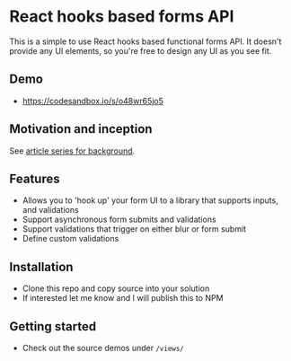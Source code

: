 # React hooks based forms API

This is a simple to use React hooks based functional forms API. It doesn't
provide any UI elements, so you're free
to design any UI as you see fit.

## Demo

- https://codesandbox.io/s/o48wr65jo5

## Motivation and inception

See [article series for background](https://medium.com/@shanplourde/react-hooks-designing-a-simple-forms-api-part-1-307b04bc6007).

## Features

- Allows you to 'hook up' your form UI to a library
  that supports inputs, and validations
- Support asynchronous form submits and validations
- Support validations that trigger on either
  blur or form submit
- Define custom validations

## Installation

- Clone this repo and copy source into your solution
- If interested let me know and I will publish this to NPM

## Getting started

- Check out the source demos under `/views/`
